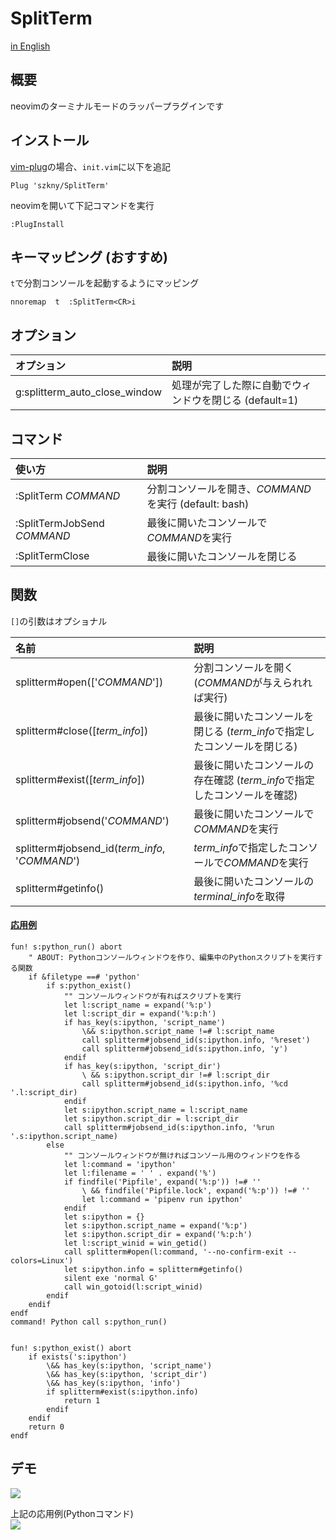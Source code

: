 # SplitTerm

[in English](https://github.com/szkny/SplitTerm/blob/master/README_ENGLISH.md)

## 概要

neovimのターミナルモードのラッパープラグインです  

## インストール

[vim-plug](https://github.com/junegunn/vim-plug)の場合、`init.vim`に以下を追記  

```vim
Plug 'szkny/SplitTerm'
```

neovimを開いて下記コマンドを実行  
```vim
:PlugInstall
```

## キーマッピング (おすすめ)

`t`で分割コンソールを起動するようにマッピング  

```vimscript
nnoremap  t  :SplitTerm<CR>i
```

## オプション

| オプション                     | 説明                                                   |
|:-------------------------------|:-------------------------------------------------------|
| g:splitterm_auto_close_window  | 処理が完了した際に自動でウィンドウを閉じる (default=1) |

## コマンド

| 使い方                      | 説明                                                  |
|:----------------------------|:------------------------------------------------------|
| :SplitTerm *COMMAND*        | 分割コンソールを開き、*COMMAND*を実行 (default: bash) |
| :SplitTermJobSend *COMMAND* | 最後に開いたコンソールで*COMMAND*を実行               |
| :SplitTermClose             | 最後に開いたコンソールを閉じる                        |

## 関数

`[]`の引数はオプショナル

| 名前                                           | 説明                                                                     |
|:-----------------------------------------------|:-------------------------------------------------------------------------|
| splitterm#open(['*COMMAND*'])                  | 分割コンソールを開く (*COMMAND*が与えられれば実行)                       |
| splitterm#close([*term_info*])                 | 最後に開いたコンソールを閉じる (*term_info*で指定したコンソールを閉じる) |
| splitterm#exist([*term_info*])                 | 最後に開いたコンソールの存在確認 (*term_info*で指定したコンソールを確認) |
| splitterm#jobsend('*COMMAND*')                 | 最後に開いたコンソールで*COMMAND*を実行                                  |
| splitterm#jobsend_id(*term_info*, '*COMMAND*') | *term_info*で指定したコンソールで*COMMAND*を実行                         |
| splitterm#getinfo()                            | 最後に開いたコンソールの*terminal_info*を取得                            |

#### <u>応用例</u>

```vim
fun! s:python_run() abort
    " ABOUT: Pythonコンソールウィンドウを作り、編集中のPythonスクリプトを実行する関数
    if &filetype ==# 'python'
        if s:python_exist()
            "" コンソールウィンドウが有ればスクリプトを実行
            let l:script_name = expand('%:p')
            let l:script_dir = expand('%:p:h')
            if has_key(s:ipython, 'script_name')
                \&& s:ipython.script_name !=# l:script_name
                call splitterm#jobsend_id(s:ipython.info, '%reset')
                call splitterm#jobsend_id(s:ipython.info, 'y')
            endif
            if has_key(s:ipython, 'script_dir')
                \ && s:ipython.script_dir !=# l:script_dir
                call splitterm#jobsend_id(s:ipython.info, '%cd '.l:script_dir)
            endif
            let s:ipython.script_name = l:script_name
            let s:ipython.script_dir = l:script_dir
            call splitterm#jobsend_id(s:ipython.info, '%run '.s:ipython.script_name)
        else
            "" コンソールウィンドウが無ければコンソール用のウィンドウを作る
            let l:command = 'ipython'
            let l:filename = ' ' . expand('%')
            if findfile('Pipfile', expand('%:p')) !=# ''
                \ && findfile('Pipfile.lock', expand('%:p')) !=# ''
                let l:command = 'pipenv run ipython'
            endif
            let s:ipython = {}
            let s:ipython.script_name = expand('%:p')
            let s:ipython.script_dir = expand('%:p:h')
            let l:script_winid = win_getid()
            call splitterm#open(l:command, '--no-confirm-exit --colors=Linux')
            let s:ipython.info = splitterm#getinfo()
            silent exe 'normal G'
            call win_gotoid(l:script_winid)
        endif
    endif
endf
command! Python call s:python_run()


fun! s:python_exist() abort
    if exists('s:ipython')
        \&& has_key(s:ipython, 'script_name')
        \&& has_key(s:ipython, 'script_dir')
        \&& has_key(s:ipython, 'info')
        if splitterm#exist(s:ipython.info)
            return 1
        endif
    endif
    return 0
endf
```

## デモ

![](https://github.com/szkny/SplitTerm/wiki/images/demo1.gif)  

上記の応用例(Pythonコマンド)  
![](https://github.com/szkny/SplitTerm/wiki/images/demo2.gif)  

